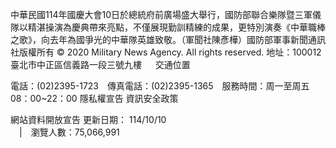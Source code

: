 中華民國114年國慶大會10日於總統府前廣場盛大舉行，國防部聯合樂隊暨三軍儀隊以精湛操演為慶典帶來亮點，不僅展現勤訓精練的成果，更特別演奏《中華職棒之歌》，向去年為國爭光的中華隊英雄致敬。（軍聞社陳彥樺）國防部軍事新聞通訊社版權所有 © 2020 Military News Agency. All rights reserved.
地址：100012 臺北市中正區信義路一段三號九樓
               
              交通位置

電話：(02)2395-1723 傳真電話：(02)2395-1365 服務時間：周一至周五08：00~22：00
隱私權宣告
資訊安全政策
            
網站資料開放宣告
更新日期：
114/10/10            
             | 瀏覽人數：75,066,991